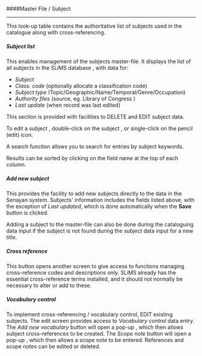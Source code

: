 ####Master File / Subject

<hr>
This look-up table contains the authoritative list of subjects used in the catalogue along with cross-referencing.

##### Subject list


This enables management of the subjects master-file. It displays the list of all subjects in the SLiMS database , with data for:

- *Subject* 
- *Class. code* (optionally allocate a classification code)
- *Subject type* (Topic/Geographic/Name/Temporal/Genre/Occupation)
- *Authority files* (source, eg. Library of Congress )
- *Last update* (when record was last edited)

This section is provided with facilities to DELETE  and EDIT subject data.

To edit a subject , double-click on the subject , or single-click on the pencil (edit) icon.

A search function allows you to search for entries by subject keywords.

Results can be sorted by clicking on the field name at the top of each column. 

##### Add new subject

This provides the facility to add new subjects directly to the data in the Senayan system. Subjects' information includes the fields listed above, with the exception of *Last updated*, which is done automatically when the **Save** button is clicked.

Adding a subject to the master-file can also be done during the cataloguing data input if the subject is not found during the subject data input for a new title.

##### Cross reference

This button opens another screen to give access to functions managing cross-reference codes and descriptions only. SLiMS already has the essential cross-reference terms installed, and it should not normally be necessary to alter or add to these.

##### Vocabulary control

To implement cross-referencing / vocabulary control, EDIT existing subjects. The edit screen provides access to *Vocabulary control* data entry. 
The *Add new vocabulary* button will open a pop-up , which then allows subject cross-references to be created.
The *Scope note* button will open a pop-up , which then allows a scope note to be entered.
References and scope notes can be edited or deleted.
